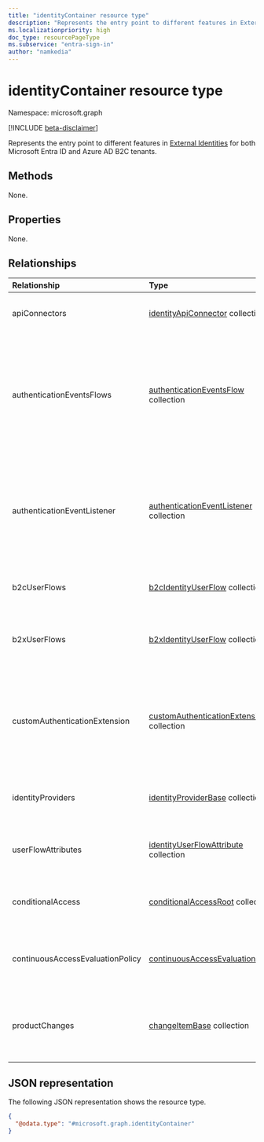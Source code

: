 ```yaml
---
title: "identityContainer resource type"
description: "Represents the entry point to different features in External Identities for both Microsoft Entra ID and Azure AD B2C tenants."
ms.localizationpriority: high
doc_type: resourcePageType
ms.subservice: "entra-sign-in"
author: "namkedia"
---
```


# identityContainer resource type

Namespace: microsoft.graph

[!INCLUDE [beta-disclaimer](../../includes/beta-disclaimer.md)]

Represents the entry point to different features in [External Identities](/azure/active-directory/external-identities/) for both Microsoft Entra ID and Azure AD B2C tenants.

## Methods

None.

## Properties

None.

## Relationships

| Relationship | Type        | Description |
|:-------------|:------------|:------------|
|apiConnectors|[identityApiConnector](identityApiConnector.md) collection|Represents entry point for API connectors.|
|authenticationEventsFlows|[authenticationEventsFlow](../resources/authenticationeventsflow.md) collection|Represents the entry point for self-service sign-up and sign-in user flows in both Microsoft Entra workforce and external tenants.|
|authenticationEventListener|[authenticationEventListener](authenticationeventlistener.md) collection| Represents listeners for custom authentication extension events in Microsoft Entra ID for workforce and customers.|
|b2cUserFlows|[b2cIdentityUserFlow](b2cIdentityUserFlow.md) collection|Represents entry point for B2C identity userflows.|
|b2xUserFlows|[b2xIdentityUserFlow](b2xIdentityUserFlow.md) collection| Represents entry point for B2X and self-service sign-up identity userflows.|
|customAuthenticationExtension|[customAuthenticationExtension](customauthenticationextension.md) collection| Represents custom extensions to authentication flows in Microsoft Entra ID for workforce and customers.|
|identityProviders|[identityProviderBase](identityProviderBase.md) collection| Represents entry point for identity provider base.|
|userFlowAttributes|[identityUserFlowAttribute](identityUserFlowAttribute.md) collection| Represents entry point for identity userflow attributes.|
|conditionalAccess|[conditionalAccessRoot](conditionalAccessRoot.md) collection| the entry point for the Conditional Access (CA) object model.|
|continuousAccessEvaluationPolicy|[continuousAccessEvaluationPolicy](continuousAccessEvaluationPolicy.md)| Represents entry point for continuous access evaluation policy.|
|productChanges|[changeItemBase](changeitembase.md) collection|Represents entry point for listing Entra product changes and planned new features.|

## JSON representation

The following JSON representation shows the resource type.
<!-- {
  "blockType": "resource",
  "@odata.type": "microsoft.graph.identityContainer",
  "openType": false
}
-->

``` json
{
  "@odata.type": "#microsoft.graph.identityContainer"
}
```

